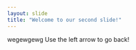 ```yaml
---
layout: slide
title: "Welcome to our second slide!"
---
```

wegewgewg
Use the left arrow to go back!
